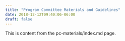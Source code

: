```yaml
---
title: "Program Committee Materials and Guidelines"
date: 2018-12-12T09:40:06-06:00
draft: false
---
```

This is content from the pc-materials/index.md page.
